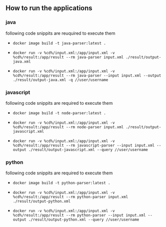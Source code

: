 ## How to run the applications

### java
following code snippits are reuquired to execute them
- ```docker image build -t java-parser:latest .```
- ```docker run -v %cd%/input.xml:/app/input.xml -v %cd%/result:/app/result --rm java-parser input.xml ./result/output-java.xml```

- ```docker run -v %cd%/input.xml:/app/input.xml -v %cd%/result:/app/result --rm java-parser --input input.xml --output ./result/output-java.xml -q //user/username```

### javascript
following code snippits are required to execute them
- ```docker image build -t node-parser:latest .``` 
- ```docker run -v %cd%/input.xml:/app/input.xml -v %cd%/result:/app/result --rm node-parser input.xml ./result/output-javascript.xml```

- ```docker run -v %cd%/input.xml:/app/input.xml -v %cd%/result:/app/result --rm javascript-parser --input input.xml --output ./result/output-javascript.xml --query //user/username```

### python
following code snippits are required to execute them
- ```docker image build -t python-parser:latest .```
- ```docker run -v %cd%/input.xml:/app/input.xml -v %cd%/result:/app/result --rm python-parser input.xml ./result/output-python.xml```

- ```docker run -v %cd%/input.xml:/app/input.xml -v %cd%/result:/app/result --rm python-parser --input input.xml --output ./result/output-python.xml --query //user/username ```